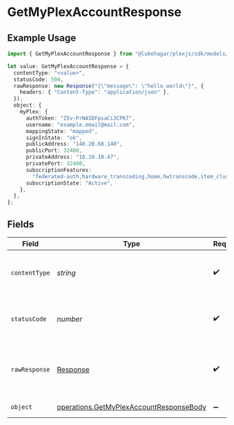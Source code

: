 # GetMyPlexAccountResponse

## Example Usage

```typescript
import { GetMyPlexAccountResponse } from "@lukehagar/plexjs/sdk/models/operations";

let value: GetMyPlexAccountResponse = {
  contentType: "<value>",
  statusCode: 504,
  rawResponse: new Response("{\"message\": \"hello world\"}", {
    headers: { "Content-Type": "application/json" },
  }),
  object: {
    myPlex: {
      authToken: "Z5v-PrNASDFpsaCi3CPK7",
      username: "example.email@mail.com",
      mappingState: "mapped",
      signInState: "ok",
      publicAddress: "140.20.68.140",
      publicPort: 32400,
      privateAddress: "10.10.10.47",
      privatePort: 32400,
      subscriptionFeatures:
        "federated-auth,hardware_transcoding,home,hwtranscode,item_clusters,kevin-bacon,livetv,loudness,lyrics,music-analysis,music_videos,pass,photo_autotags,photos-v5,photosV6-edit,photosV6-tv-albums,premium_music_metadata,radio,server-manager,session_bandwidth_restrictions,session_kick,shared-radio,sync,trailers,tuner-sharing,type-first,unsupportedtuners,webhooks",
      subscriptionState: "Active",
    },
  },
};
```

## Fields

| Field                                                                                                     | Type                                                                                                      | Required                                                                                                  | Description                                                                                               |
| --------------------------------------------------------------------------------------------------------- | --------------------------------------------------------------------------------------------------------- | --------------------------------------------------------------------------------------------------------- | --------------------------------------------------------------------------------------------------------- |
| `contentType`                                                                                             | *string*                                                                                                  | :heavy_check_mark:                                                                                        | HTTP response content type for this operation                                                             |
| `statusCode`                                                                                              | *number*                                                                                                  | :heavy_check_mark:                                                                                        | HTTP response status code for this operation                                                              |
| `rawResponse`                                                                                             | [Response](https://developer.mozilla.org/en-US/docs/Web/API/Response)                                     | :heavy_check_mark:                                                                                        | Raw HTTP response; suitable for custom response parsing                                                   |
| `object`                                                                                                  | [operations.GetMyPlexAccountResponseBody](../../../sdk/models/operations/getmyplexaccountresponsebody.md) | :heavy_minus_sign:                                                                                        | MyPlex Account                                                                                            |